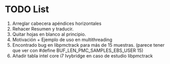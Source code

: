 # TODO List
1. Arreglar cabecera apéndices horizontales
2. Rehacer Resumen y traducir.
3. Quitar hojas en blanco al principio.
5. Motivación + Ejemplo de uso en multithreading
6. Encontrado bug en libpmctrack para más de 15 muestras. (parece tener que ver con #define BUF_LEN_PMC_SAMPLES_EBS_USER 15)
7. Añadir tabla intel core i7 Ivybridge en caso de estudio libpmctrack
